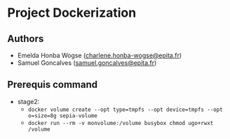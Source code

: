 # Project Dockerization
## Authors
- Emelda Honba Wogse (charlene.honba-wogse@epita.fr)
- Samuel Goncalves (samuel.goncalves@epita.fr)
## Prerequis command
- stage2:
    - `docker volume create --opt type=tmpfs --opt device=tmpfs --opt o=size=8g sepia-volume`
    - `docker run --rm -v monvolume:/volume busybox chmod ugo+rwxt /volume`
